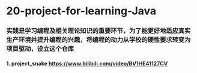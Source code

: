 # 								20-project-for-learning-Java

### 		实践是学习编程及相关理论知识的重要环节，为了能更好地适应真实生产环境并提升编程的兴趣，将编程的动力从学校的硬性要求转变为项目驱动，设立这个仓库



#### 1. project_snake 	https://www.bilibili.com/video/BV1HE41127CV		

